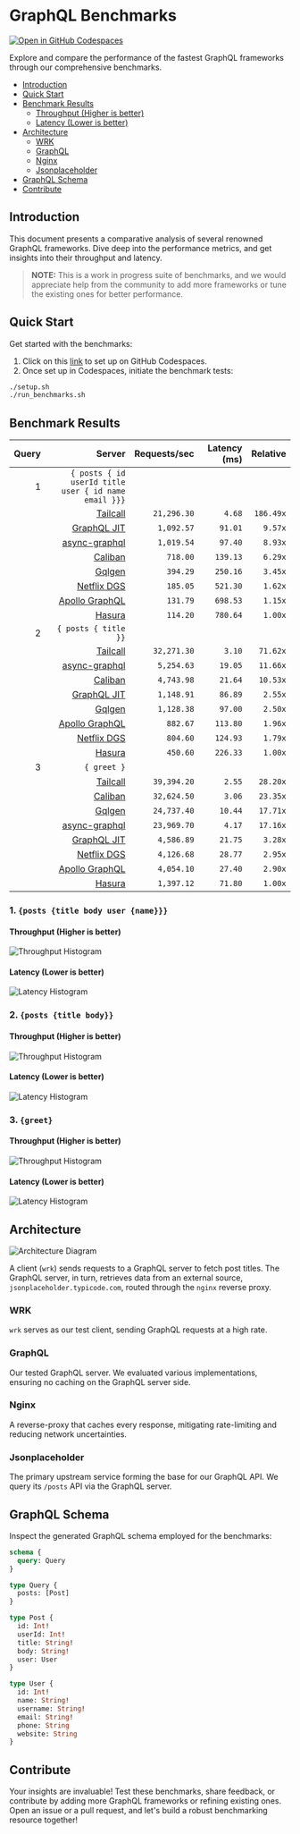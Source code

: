 # GraphQL Benchmarks <!-- omit from toc -->

[![Open in GitHub Codespaces](https://github.com/codespaces/badge.svg)](https://codespaces.new/tailcallhq/graphql-benchmarks)

Explore and compare the performance of the fastest GraphQL frameworks through our comprehensive benchmarks.

- [Introduction](#introduction)
- [Quick Start](#quick-start)
- [Benchmark Results](#benchmark-results)
  - [Throughput (Higher is better)](#throughput-higher-is-better)
  - [Latency (Lower is better)](#latency-lower-is-better)
- [Architecture](#architecture)
  - [WRK](#wrk)
  - [GraphQL](#graphql)
  - [Nginx](#nginx)
  - [Jsonplaceholder](#jsonplaceholder)
- [GraphQL Schema](#graphql-schema)
- [Contribute](#contribute)

[Tailcall]: https://github.com/tailcallhq/tailcall
[Gqlgen]: https://github.com/99designs/gqlgen
[Apollo GraphQL]: https://github.com/apollographql/apollo-server
[Netflix DGS]: https://github.com/netflix/dgs-framework
[Caliban]: https://github.com/ghostdogpr/caliban
[async-graphql]: https://github.com/async-graphql/async-graphql
[Hasura]: https://github.com/hasura/graphql-engine
[GraphQL JIT]: https://github.com/zalando-incubator/graphql-jit

## Introduction

This document presents a comparative analysis of several renowned GraphQL frameworks. Dive deep into the performance metrics, and get insights into their throughput and latency.

> **NOTE:** This is a work in progress suite of benchmarks, and we would appreciate help from the community to add more frameworks or tune the existing ones for better performance.

## Quick Start

Get started with the benchmarks:

1. Click on this [link](https://codespaces.new/tailcallhq/graphql-benchmarks) to set up on GitHub Codespaces.
2. Once set up in Codespaces, initiate the benchmark tests:

```bash
./setup.sh
./run_benchmarks.sh
```

## Benchmark Results

<!-- PERFORMANCE_RESULTS_START -->

| Query | Server | Requests/sec | Latency (ms) | Relative |
|-------:|--------:|--------------:|--------------:|---------:|
| 1 | `{ posts { id userId title user { id name email }}}` |
|| [Tailcall] | `21,296.30` | `4.68` | `186.49x` |
|| [GraphQL JIT] | `1,092.57` | `91.01` | `9.57x` |
|| [async-graphql] | `1,019.54` | `97.40` | `8.93x` |
|| [Caliban] | `718.00` | `139.13` | `6.29x` |
|| [Gqlgen] | `394.29` | `250.16` | `3.45x` |
|| [Netflix DGS] | `185.05` | `521.30` | `1.62x` |
|| [Apollo GraphQL] | `131.79` | `698.53` | `1.15x` |
|| [Hasura] | `114.20` | `780.64` | `1.00x` |
| 2 | `{ posts { title }}` |
|| [Tailcall] | `32,271.30` | `3.10` | `71.62x` |
|| [async-graphql] | `5,254.63` | `19.05` | `11.66x` |
|| [Caliban] | `4,743.98` | `21.64` | `10.53x` |
|| [GraphQL JIT] | `1,148.91` | `86.89` | `2.55x` |
|| [Gqlgen] | `1,128.38` | `97.00` | `2.50x` |
|| [Apollo GraphQL] | `882.67` | `113.80` | `1.96x` |
|| [Netflix DGS] | `804.60` | `124.93` | `1.79x` |
|| [Hasura] | `450.60` | `226.33` | `1.00x` |
| 3 | `{ greet }` |
|| [Tailcall] | `39,394.20` | `2.55` | `28.20x` |
|| [Caliban] | `32,624.50` | `3.06` | `23.35x` |
|| [Gqlgen] | `24,737.40` | `10.44` | `17.71x` |
|| [async-graphql] | `23,969.70` | `4.17` | `17.16x` |
|| [GraphQL JIT] | `4,586.89` | `21.75` | `3.28x` |
|| [Netflix DGS] | `4,126.68` | `28.77` | `2.95x` |
|| [Apollo GraphQL] | `4,054.10` | `27.40` | `2.90x` |
|| [Hasura] | `1,397.12` | `71.80` | `1.00x` |

<!-- PERFORMANCE_RESULTS_END -->



### 1. `{posts {title body user {name}}}`
#### Throughput (Higher is better)

![Throughput Histogram](assets/req_sec_histogram1.png)

#### Latency (Lower is better)

![Latency Histogram](assets/latency_histogram1.png)

### 2. `{posts {title body}}`
#### Throughput (Higher is better)

![Throughput Histogram](assets/req_sec_histogram2.png)

#### Latency (Lower is better)

![Latency Histogram](assets/latency_histogram2.png)

### 3. `{greet}`
#### Throughput (Higher is better)

![Throughput Histogram](assets/req_sec_histogram3.png)

#### Latency (Lower is better)

![Latency Histogram](assets/latency_histogram3.png)

## Architecture

![Architecture Diagram](assets/architecture.png)

A client (`wrk`) sends requests to a GraphQL server to fetch post titles. The GraphQL server, in turn, retrieves data from an external source, `jsonplaceholder.typicode.com`, routed through the `nginx` reverse proxy.

### WRK

`wrk` serves as our test client, sending GraphQL requests at a high rate.

### GraphQL

Our tested GraphQL server. We evaluated various implementations, ensuring no caching on the GraphQL server side.

### Nginx

A reverse-proxy that caches every response, mitigating rate-limiting and reducing network uncertainties.

### Jsonplaceholder

The primary upstream service forming the base for our GraphQL API. We query its `/posts` API via the GraphQL server.

## GraphQL Schema

Inspect the generated GraphQL schema employed for the benchmarks:

```graphql
schema {
  query: Query
}

type Query {
  posts: [Post]
}

type Post {
  id: Int!
  userId: Int!
  title: String!
  body: String!
  user: User
}

type User {
  id: Int!
  name: String!
  username: String!
  email: String!
  phone: String
  website: String
}
```

## Contribute

Your insights are invaluable! Test these benchmarks, share feedback, or contribute by adding more GraphQL frameworks or refining existing ones. Open an issue or a pull request, and let's build a robust benchmarking resource together!
